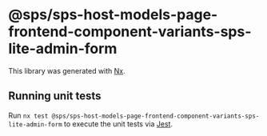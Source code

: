 # @sps/sps-host-models-page-frontend-component-variants-sps-lite-admin-form

This library was generated with [Nx](https://nx.dev).

## Running unit tests

Run `nx test @sps/sps-host-models-page-frontend-component-variants-sps-lite-admin-form` to execute the unit tests via [Jest](https://jestjs.io).
